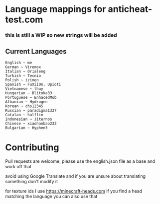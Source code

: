 # Language mappings for anticheat-test.com
### this is still a WIP so new strings will be added

## Current Languages
```
English ~ me
German ~ Viremox
Italian ~ Orialeng
Turkish ~ Tecnio
Polish ~ izimen
Spanish ~ FuXiiOn, Upioti
Vietnamese ~ thuy
Hungarian ~ Blitoka33
Portuguese ~ EnhacedMob
Albanian ~ Hydrogen
Korean ~ chs12345
Russian ~ paradigma1337
Catalan ~ halflin
Indonesian ~ Jiternos
Chinese ~ xiaohanbao233
Bulgarian ~ Hyphen3
```

# Contributing
Pull requests are welcome, please use the english.json file as a base and work off that

avoid using Google Translate and if you are unsure about translating something don't modify it

for texture ids I use https://minecraft-heads.com if you find a head matching the language you can also use that
